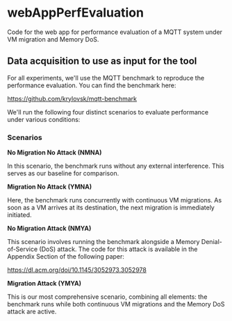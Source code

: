 # webAppPerfEvaluation
Code for the web app for performance evaluation of a MQTT system under VM migration and Memory DoS.

## Data acquisition to use as input for the tool

For all experiments, we'll use the MQTT benchmark to reproduce the performance evaluation. You can find the benchmark here:

https://github.com/krylovsk/mqtt-benchmark

We'll run the following four distinct scenarios to evaluate performance under various conditions:

### Scenarios

**No Migration No Attack (NMNA)**

In this scenario, the benchmark runs without any external interference. This serves as our baseline for comparison.

**Migration No Attack (YMNA)**

Here, the benchmark runs concurrently with continuous VM migrations. As soon as a VM arrives at its destination, the next migration is immediately initiated.

**No Migration Attack (NMYA)**

This scenario involves running the benchmark alongside a Memory Denial-of-Service (DoS) attack. The code for this attack is available in the Appendix Section of the following paper:

https://dl.acm.org/doi/10.1145/3052973.3052978

**Migration Attack (YMYA)**

This is our most comprehensive scenario, combining all elements: the benchmark runs while both continuous VM migrations and the Memory DoS attack are active.
